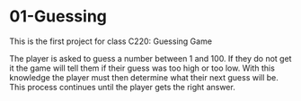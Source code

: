 # 01-Guessing
This is the first project for class C220: Guessing Game

The player is asked to guess a number between 1 and 100. If they do not get it the game will tell them if their guess was too high or too low. With this knowledge the player must then determine what their next guess will be. This process continues until the player gets the right answer.

